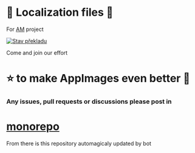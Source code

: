 # 🦉 Localization files 🦉
For [AM](https://github.com/ivan-hc/AM) project

[![Stav překladu](https://hosted.weblate.org/widget/am/am/open-graph.png)](https://hosted.weblate.org/engage/am/)

Come and join our effort
# ⭐ to make AppImages even better 🚀

### Any issues, pull requests or discussions please post in

# [monorepo](https://github.com/AM-community/monorepo)
From there is this repository automagicaly updated by bot
